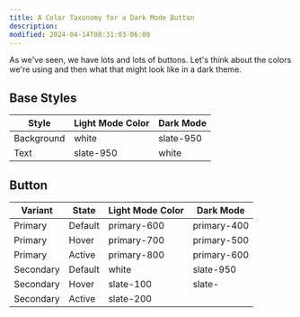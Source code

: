 ```yaml
---
title: A Color Taxonomy for a Dark Mode Button
description:
modified: 2024-04-14T08:31:03-06:00
---
```


As we've seen, we have lots and lots of buttons. Let's think about the colors we're using and then what that might look like in a dark theme.

## Base Styles

| Style      | Light Mode Color | Dark Mode |
| ---------- | ---------------- | --------- |
| Background | white            | slate-950 |
| Text       | slate-950        | white     |

## Button

| Variant   | State   | Light Mode Color | Dark Mode   |
| --------- | ------- | ---------------- | ----------- |
| Primary   | Default | primary-600      | primary-400 |
| Primary   | Hover   | primary-700      | primary-500 |
| Primary   | Active  | primary-800      | primary-600 |
| Secondary | Default | white            | slate-950   |
| Secondary | Hover   | slate-100        | slate-      |
| Secondary | Active  | slate-200        |             |
